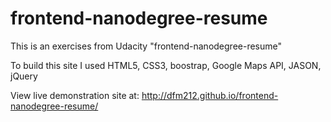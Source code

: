 # frontend-nanodegree-resume
This is an exercises from Udacity "frontend-nanodegree-resume"

To build this site I used HTML5, CSS3, boostrap, Google Maps API, JASON, jQuery

View live demonstration site at: http://dfm212.github.io/frontend-nanodegree-resume/
